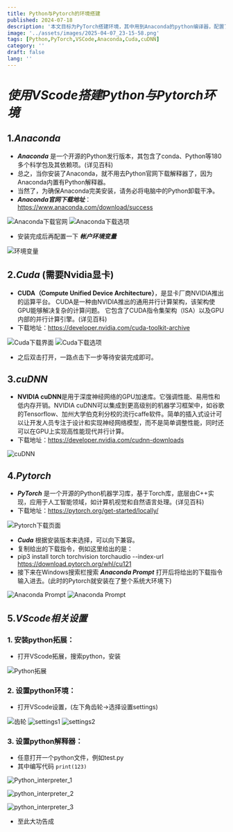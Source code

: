 ```yaml
---
title: Python与Pytorch的环境搭建
published: 2024-07-18
description: '本文目标为PyTorch搭建环境，其中用到Anaconda的python编译器，配置了VSCode的python环境，并启用Cuda相关单元'
image: '../assets/images/2025-04-07_23-15-58.png'
tags: [Python,PyTorch,VSCode,Anaconda,Cuda,cuDNN]
category: ''
draft: false
lang: ''
---
```

# ***使用VScode搭建Python与Pytorch环境***

## 1.***Anaconda***

- ***Anaconda*** 是一个开源的Python发行版本，其包含了conda、Python等180多个科学包及其依赖项。(详见百科)
- 总之，当你安装了Anaconda，就不用去Python官网下载解释器了，因为Anaconda内置有Python解释器。
- 当然了，为确保Anaconda完美安装，请务必将电脑中的Python卸载干净。
- ***Anaconda官网下载地址***：https://www.anaconda.com/download/success

![Anaconda下载官网](../assets/images/2024-07-18-1.png)
![Anaconda下载选项](../assets/images/20250331210416.png)

- 安装完成后再配置一下 ***帐户环境变量***

![环境变量](../assets/images/2024-07-18-2.png)

## 2.***Cuda*** (需要Nvidia显卡)

-  **CUDA（Compute Unified Device Architecture）**，是显卡厂商NVIDIA推出的运算平台。 CUDA是一种由NVIDIA推出的通用并行计算架构，该架构使GPU能够解决复杂的计算问题。 它包含了CUDA指令集架构（ISA）以及GPU内部的并行计算引擎。(详见百科)
- 下载地址：https://developer.nvidia.com/cuda-toolkit-archive

![Cuda下载界面](../assets/images/2024-07-18-3.png)
![Cuda下载选项](../assets/images/20250331215018.png)

- 之后双击打开，一路点击下一步等待安装完成即可。

## 3.***cuDNN***

- **NVIDIA cuDNN**是用于深度神经网络的GPU加速库。它强调性能、易用性和低内存开销。NVIDIA cuDNN可以集成到更高级别的机器学习框架中，如谷歌的Tensorflow、加州大学伯克利分校的流行caffe软件。简单的插入式设计可以让开发人员专注于设计和实现神经网络模型，而不是简单调整性能，同时还可以在GPU上实现高性能现代并行计算。
- 下载地址：https://developer.nvidia.com/cudnn-downloads

![cuDNN](../assets/images/2024-07-18-4.png)

## 4.***Pytorch***

- ***PyTorch*** 是一个开源的Python机器学习库，基于Torch库，底层由C++实现，应用于人工智能领域，如计算机视觉和自然语言处理。(详见百科)
- 下载地址：https://pytorch.org/get-started/locally/

![Pytorch下载页面](../assets/images/20250331215204.png)

- ***Cuda*** 根据安装版本来选择，可以向下兼容。
- 复制给出的下载指令，例如这里给出的是：
- pip3 install torch torchvision torchaudio --index-url https://download.pytorch.org/whl/cu121
- 接下来在Windows搜索栏搜索 ***Anaconda Prompt*** 打开后将给出的下载指令输入进去。(此时的Pytorch就安装在了整个系统大环境下)

![Anaconda Prompt](../assets/images/2024-07-18-5.png)
![Anaconda Prompt](../assets/images/2024-07-18-6.png)

## 5.***VScode相关设置***

### 1. 安装python拓展：

- 打开VScode拓展，搜索python，安装

![Python拓展](../assets/images/2024-07-18-7.png)

### 2. 设置python环境：

- 打开VScode设置，(左下角齿轮->选择设置settings)

![齿轮](../assets/images/2024-07-18-8.png)
![settings1](../assets/images/2024-07-18-9.png)
![settings2](../assets/images/2024-07-18-10.png)

### 3. 设置python解释器：

- 任意打开一个python文件，例如test.py
- 其中编写代码 `print(123)`

![Python_interpreter_1](../assets/images/2024-07-18-11.png)

![python_interpreter_2](../assets/images/2024-07-18-12.png)

![python_interpreter_3](../assets/images/2024-07-18-13.png)

- 至此大功告成
